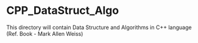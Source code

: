 # CPP_DataStruct_Algo
This directory will contain Data Structure and Algorithms in C++ language (Ref. Book - Mark Allen Weiss)
